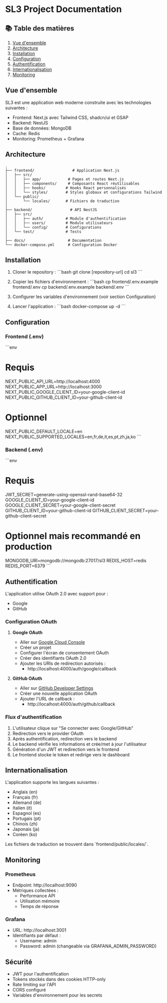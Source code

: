 # SL3 Project Documentation

## 📚 Table des matières

1. [Vue d'ensemble](#vue-densemble)
2. [Architecture](#architecture)
3. [Installation](#installation)
4. [Configuration](#configuration)
5. [Authentification](#authentification)
6. [Internationalisation](#internationalisation)
7. [Monitoring](#monitoring)

## Vue d'ensemble

SL3 est une application web moderne construite avec les technologies suivantes :
- Frontend: Next.js avec Tailwind CSS, shadcn/ui et GSAP
- Backend: NestJS
- Base de données: MongoDB
- Cache: Redis
- Monitoring: Prometheus + Grafana

## Architecture

```
.
├── frontend/                 # Application Next.js
│   ├── src/
│   │   ├── app/            # Pages et routes Next.js
│   │   ├── components/     # Composants React réutilisables
│   │   ├── hooks/         # Hooks React personnalisés
│   │   └── styles/        # Styles globaux et configurations Tailwind
│   └── public/
│       └── locales/       # Fichiers de traduction
│
├── backend/                 # API NestJS
│   ├── src/
│   │   ├── auth/          # Module d'authentification
│   │   ├── users/         # Module utilisateurs
│   │   └── config/        # Configurations
│   └── test/              # Tests
│
├── docs/                   # Documentation
└── docker-compose.yml      # Configuration Docker
```

## Installation

1. Cloner le repository :
\`\`\`bash
git clone [repository-url]
cd sl3
\`\`\`

2. Copier les fichiers d'environnement :
\`\`\`bash
cp frontend/.env.example frontend/.env
cp backend/.env.example backend/.env
\`\`\`

3. Configurer les variables d'environnement (voir section Configuration)

4. Lancer l'application :
\`\`\`bash
docker-compose up -d
\`\`\`

## Configuration

### Frontend (.env)
\`\`\`env
# Requis
NEXT_PUBLIC_API_URL=http://localhost:4000
NEXT_PUBLIC_APP_URL=http://localhost:3000
NEXT_PUBLIC_GOOGLE_CLIENT_ID=your-google-client-id
NEXT_PUBLIC_GITHUB_CLIENT_ID=your-github-client-id

# Optionnel
NEXT_PUBLIC_DEFAULT_LOCALE=en
NEXT_PUBLIC_SUPPORTED_LOCALES=en,fr,de,it,es,pt,zh,ja,ko
\`\`\`

### Backend (.env)
\`\`\`env
# Requis
JWT_SECRET=generate-using-openssl-rand-base64-32
GOOGLE_CLIENT_ID=your-google-client-id
GOOGLE_CLIENT_SECRET=your-google-client-secret
GITHUB_CLIENT_ID=your-github-client-id
GITHUB_CLIENT_SECRET=your-github-client-secret

# Optionnel mais recommandé en production
MONGODB_URI=mongodb://mongodb:27017/sl3
REDIS_HOST=redis
REDIS_PORT=6379
\`\`\`

## Authentification

L'application utilise OAuth 2.0 avec support pour :
- Google
- GitHub

### Configuration OAuth

1. **Google OAuth**
   - Aller sur [Google Cloud Console](https://console.cloud.google.com/)
   - Créer un projet
   - Configurer l'écran de consentement OAuth
   - Créer des identifiants OAuth 2.0
   - Ajouter les URIs de redirection autorisés :
     - http://localhost:4000/auth/google/callback

2. **GitHub OAuth**
   - Aller sur [GitHub Developer Settings](https://github.com/settings/developers)
   - Créer une nouvelle application OAuth
   - Ajouter l'URL de callback :
     - http://localhost:4000/auth/github/callback

### Flux d'authentification

1. L'utilisateur clique sur "Se connecter avec Google/GitHub"
2. Redirection vers le provider OAuth
3. Après authentification, redirection vers le backend
4. Le backend vérifie les informations et crée/met à jour l'utilisateur
5. Génération d'un JWT et redirection vers le frontend
6. Le frontend stocke le token et redirige vers le dashboard

## Internationalisation

L'application supporte les langues suivantes :
- Anglais (en)
- Français (fr)
- Allemand (de)
- Italien (it)
- Espagnol (es)
- Portugais (pt)
- Chinois (zh)
- Japonais (ja)
- Coréen (ko)

Les fichiers de traduction se trouvent dans \`frontend/public/locales/\`.

## Monitoring

### Prometheus
- Endpoint: http://localhost:9090
- Métriques collectées :
  - Performance API
  - Utilisation mémoire
  - Temps de réponse

### Grafana
- URL: http://localhost:3001
- Identifiants par défaut :
  - Username: admin
  - Password: admin (changeable via GRAFANA_ADMIN_PASSWORD)

## Sécurité

- JWT pour l'authentification
- Tokens stockés dans des cookies HTTP-only
- Rate limiting sur l'API
- CORS configuré
- Variables d'environnement pour les secrets
